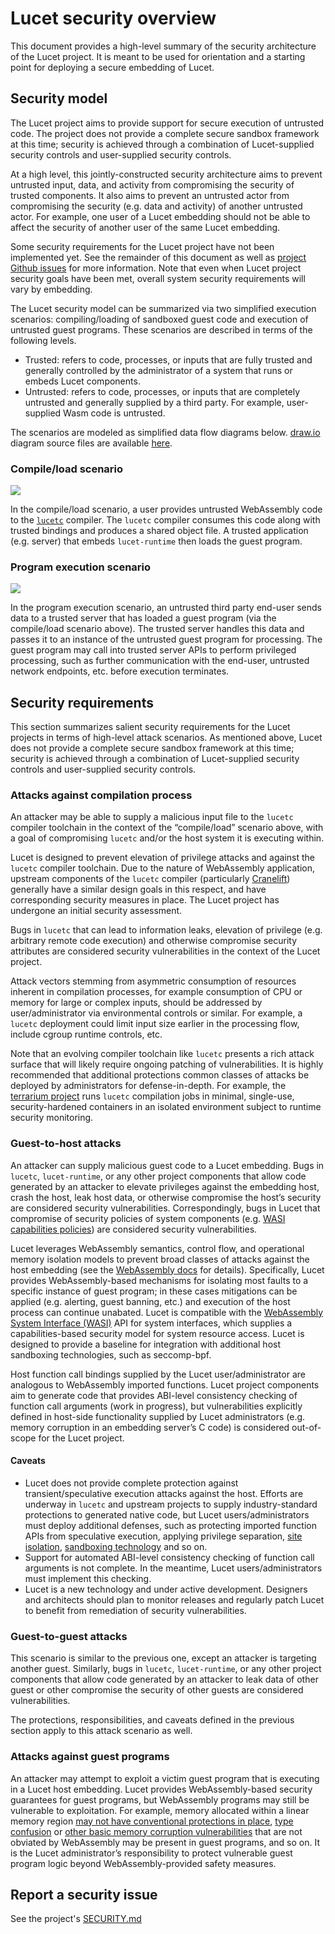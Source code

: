 # Lucet security overview

This document provides a high-level summary of the security architecture of the Lucet project. It is meant to be used for orientation and a starting point for deploying a secure embedding of Lucet.

## Security model

The Lucet project aims to provide support for secure execution of untrusted code. The project does not provide a complete secure sandbox framework at this time; security is achieved through a combination of Lucet-supplied security controls and user-supplied security controls.

At a high level, this jointly-constructed security architecture aims to prevent untrusted input, data, and activity from compromising the security of trusted components. It also aims to prevent an untrusted actor from compromising the security (e.g. data and activity) of another untrusted actor. For example, one user of a Lucet embedding should not be able to affect the security of another user of the same Lucet embedding.

Some security requirements for the Lucet project have not been implemented yet. See the remainder of this document as well as [project Github issues](https://github.com/bytecodealliance/lucet/issues) for more information. Note that even when Lucet project security goals have been met, overall system security requirements will vary by embedding.

The Lucet security model can be summarized via two simplified execution scenarios: compiling/loading of sandboxed guest code and execution of untrusted guest programs. These scenarios are described in terms of the following levels.

- Trusted: refers to code, processes, or inputs that are fully trusted and generally controlled by the administrator of a system that runs or embeds Lucet components.
- Untrusted: refers to code, processes, or inputs that are completely untrusted and generally supplied by a third party. For example, user-supplied Wasm code is untrusted.

The scenarios are modeled as simplified data flow diagrams below. [draw.io](https://draw.io) diagram source files are available [here](assets/lucet_dfds.xml).

### Compile/load scenario

![](assets/security_dfd_cl.png)

In the compile/load scenario, a user provides untrusted WebAssembly code to the [`lucetc`](https://github.com/bytecodealliance/lucet/tree/master/lucetc) compiler. The `lucetc` compiler consumes this code along with trusted bindings and produces a shared object file. A trusted application (e.g. server) that embeds `lucet-runtime` then loads the guest program.

### Program execution scenario

![](assets/security_dfd_pe.png)

In the program execution scenario, an untrusted third party end-user sends data to a trusted server that has loaded a guest program (via the compile/load scenario above). The trusted server handles this data and passes it to an instance of the untrusted guest program for processing. The guest program may call into trusted server APIs to perform privileged processing, such as further communication with the end-user, untrusted network endpoints, etc. before execution terminates.

## Security requirements

This section summarizes salient security requirements for the Lucet projects in terms of high-level attack scenarios. As mentioned above, Lucet does not provide a complete secure sandbox framework at this time; security is achieved through a combination of Lucet-supplied security controls and user-supplied security controls.

### Attacks against compilation process

An attacker may be able to supply a malicious input file to the `lucetc` compiler toolchain in the context of the “compile/load” scenario above, with a goal of compromising `lucetc` and/or the host system it is executing within.

Lucet is designed to prevent elevation of privilege attacks and against the `lucetc` compiler toolchain. Due to the nature of WebAssembly application, upstream components of the `lucetc` compiler (particularly [Cranelift](https://github.com/bytecodealliance/cranelift)) generally have a similar design goals in this respect, and have corresponding security measures in place. The Lucet project has undergone an initial security assessment.

Bugs in `lucetc` that can lead to information leaks, elevation of privilege (e.g. arbitrary remote code execution) and otherwise compromise security attributes are considered security vulnerabilities in the context of the Lucet project.

Attack vectors stemming from asymmetric consumption of resources inherent in compilation processes, for example consumption of CPU or memory for large or complex inputs, should be addressed by user/administrator via environmental controls or similar. For example, a `lucetc` deployment could limit input size earlier in the processing flow, include cgroup runtime controls, etc.

Note that an evolving compiler toolchain like `lucetc` presents a rich attack surface that will likely require ongoing patching of vulnerabilities. It is highly recommended that additional protections common classes of attacks be deployed by administrators for defense-in-depth. For example, the [terrarium project](https://wasm.fastlylabs.com/) runs `lucetc` compilation jobs in minimal, single-use, security-hardened containers in an isolated environment subject to runtime security monitoring.

### Guest-to-host attacks

An attacker can supply malicious guest code to a Lucet embedding. Bugs in `lucetc`, `lucet-runtime`, or any other project components that allow code generated by an attacker to elevate privileges against the embedding host, crash the host, leak host data, or otherwise compromise the host’s security are considered security vulnerabilities. Correspondingly, bugs in Lucet that compromise of security policies of system components (e.g. [WASI capabilities policies](https://github.com/bytecodealliance/wasmtime/blob/master/docs/WASI-overview.md)) are considered security vulnerabilities.

Lucet leverages WebAssembly semantics, control flow, and operational memory isolation models to prevent broad classes of attacks against the host embedding (see the [WebAssembly docs](https://webassembly.org/docs/security/) for details). Specifically, Lucet provides WebAssembly-based mechanisms for isolating most faults to a specific instance of guest program; in these cases mitigations can be applied (e.g. alerting, guest banning, etc.) and execution of the host process can continue unabated. Lucet is compatible with the [WebAssembly System Interface (WASI)](https://wasi.dev) API for system interfaces, which supplies a capabilities-based security model for system resource access. Lucet is designed to provide a baseline for integration with additional host sandboxing technologies, such as seccomp-bpf.

Host function call bindings supplied by the Lucet user/administrator are analogous to WebAssembly imported functions. Lucet project components aim to generate code that provides ABI-level consistency checking of function call arguments (work in progress), but vulnerabilities explicitly defined in host-side functionality supplied by Lucet administrators (e.g. memory corruption in an embedding server’s C code) is considered out-of-scope for the Lucet project.

#### Caveats

- Lucet does not provide complete protection against transient/speculative execution attacks against the host. Efforts are underway in `lucetc` and upstream projects to supply industry-standard protections to generated native code, but Lucet users/administrators must deploy additional defenses, such as protecting imported function APIs from speculative execution, applying privilege separation, [site isolation](https://www.chromium.org/Home/chromium-security/site-isolation), [sandboxing technology](https://wiki.mozilla.org/Security/Sandbox/Seccomp#Intro_to_seccomp_and_seccomp-bpf) and so on.
- Support for automated ABI-level consistency checking of function call arguments is not complete. In the meantime, Lucet users/administrators must implement this checking.
- Lucet is a new technology and under active development. Designers and architects should plan to monitor releases and regularly patch Lucet to benefit from remediation of security vulnerabilities.

### Guest-to-guest attacks

This scenario is similar to the previous one, except an attacker is targeting another guest. Similarly, bugs in `lucetc`, `lucet-runtime`, or any other project components that allow code generated by an attacker to leak data of other guest or other compromise the security of other guests are considered vulnerabilities.

The protections, responsibilities, and caveats defined in the previous section apply to this attack scenario as well.

### Attacks against guest programs

An attacker may attempt to exploit a victim guest program that is executing in a Lucet host embedding. Lucet provides WebAssembly-based security guarantees for guest programs, but WebAssembly programs may still be vulnerable to exploitation. For example, memory allocated within a linear memory region [may not have conventional protections in place](https://00f.net/2018/11/25/webassembly-doesnt-make-unsafe-languages-safe/), [type confusion](https://www.fastly.com/blog/hijacking-control-flow-webassembly) or [other basic memory corruption vulnerabilities](https://i.blackhat.com/us-18/Thu-August-9/us-18-Lukasiewicz-WebAssembly-A-New-World-of-Native_Exploits-On-The-Web-wp.pdf) that are not obviated by WebAssembly may be present in guest programs, and so on. It is the Lucet administrator’s responsibility to protect vulnerable guest program logic beyond WebAssembly-provided safety measures.

## Report a security issue

See the project's [SECURITY.md](../../SECURITY.md)
